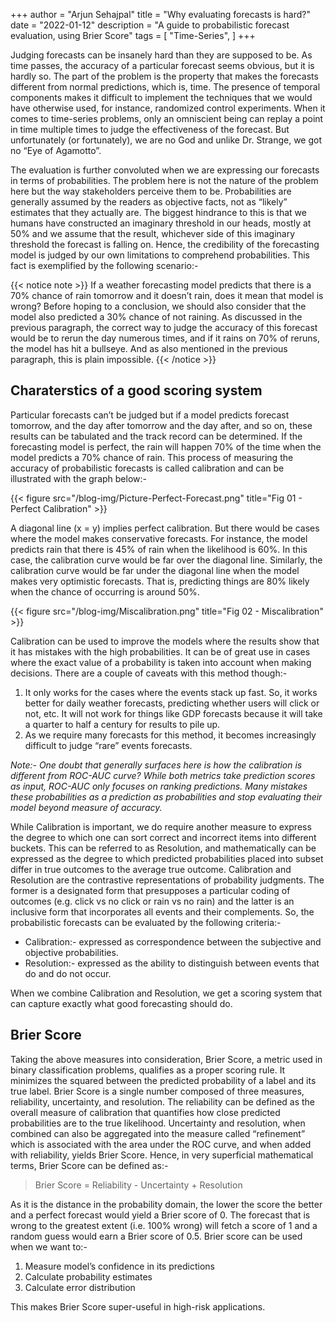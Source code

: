 +++
author = "Arjun Sehajpal"
title = "Why evaluating forecasts is hard?"
date = "2022-01-12"
description = "A guide to probabilistic forecast evaluation, using Brier Score"
tags = [
    "Time-Series",
]
+++

Judging forecasts can be insanely hard than they are supposed to be. As time passes, the accuracy of a particular forecast seems obvious, but it is hardly so. The part of the problem is the property that makes the forecasts different from normal predictions, which is, time. The presence of temporal components makes it difficult to implement the techniques that we would have otherwise used, for instance, randomized control experiments. When it comes to time-series problems, only an omniscient being can replay a point in time multiple times to judge the effectiveness of the forecast. But unfortunately (or fortunately), we are no God and unlike Dr. Strange, we got no “Eye of Agamotto”.

The evaluation is further convoluted when we are expressing our forecasts in terms of probabilities. The problem here is not the nature of the problem here but the way stakeholders perceive them to be. Probabilities are generally assumed by the readers as objective facts, not as “likely” estimates that they actually are. The biggest hindrance to this is that we humans have constructed an imaginary threshold in our heads, mostly at 50% and we assume that the result, whichever side of this imaginary threshold the forecast is falling on. Hence, the credibility of the forecasting model is judged by our own limitations to comprehend probabilities. This fact is exemplified by the following scenario:-

{{< notice note >}} 
If a weather forecasting model predicts that there is a 70% chance of rain tomorrow and it doesn’t rain, does it mean that model is wrong? Before hoping to a conclusion, we should also consider that the model also predicted a 30% chance of not raining. As discussed in the previous paragraph, the correct way to judge the accuracy of this forecast would be to rerun the day numerous times, and if it rains on 70% of reruns, the model has hit a bullseye. And as also mentioned in the previous paragraph, this is plain impossible.
{{< /notice >}}

## Charaterstics of a good scoring system
Particular forecasts can’t be judged but if a model predicts forecast tomorrow, and the day after tomorrow and the day after, and so on, these results can be tabulated and the track record can be determined. If the forecasting model is perfect, the rain will happen 70% of the time when the model predicts a 70% chance of rain. This process of measuring the accuracy of probabilistic forecasts is called calibration and can be illustrated with the graph below:-

{{< figure src="/blog-img/Picture-Perfect-Forecast.png" title="Fig 01 - Perfect Calibration" >}}

A diagonal line (x = y) implies perfect calibration. But there would be cases where the model makes conservative forecasts. For instance, the model predicts rain that there is 45% of rain when the likelihood is 60%. In this case, the calibration curve would be far over the diagonal line. Similarly, the calibration curve would be far under the diagonal line when the model makes very optimistic forecasts. That is, predicting things are 80% likely when the chance of occurring is around 50%. 

{{< figure src="/blog-img/Miscalibration.png" title="Fig 02 - Miscalibration" >}}

Calibration can be used to improve the models where the results show that it has mistakes with the high probabilities. It can be of great use in cases where the exact value of a probability is taken into account when making decisions. There are a couple of caveats with this method though:-
1. It only works for the cases where the events stack up fast. So, it works better for daily weather forecasts, predicting whether users will click or not, etc. It will not work for things like GDP forecasts because it will take a quarter to half a century for results to pile up.
2. As we require many forecasts for this method, it becomes increasingly difficult to judge “rare” events forecasts. 

*Note:- One doubt that generally surfaces here is how the calibration is different from ROC-AUC curve? While both metrics take prediction scores as input, ROC-AUC only focuses on ranking predictions. Many mistakes these probabilities as a prediction as probabilities and stop evaluating their model beyond measure of accuracy.*

While Calibration is important, we do require another measure to express the degree to which one can sort correct and incorrect items into different buckets. This can be referred to as Resolution, and mathematically can be expressed as the degree to which predicted probabilities placed into subset differ in true outcomes to the average true outcome. Calibration and Resolution are the contrastive representations of probability judgments. The former is a designated form that presupposes a particular coding of outcomes (e.g. click vs no click or rain vs no rain) and the latter is an inclusive form that incorporates all events and their complements. So, the probabilistic forecasts can be evaluated by the following criteria:-
* Calibration:- expressed as correspondence between the subjective and objective probabilities.
* Resolution:- expressed as the ability to distinguish between events that do and do not occur. 

When we combine Calibration and Resolution, we get a scoring system that can capture exactly what good forecasting should do.

## Brier Score
Taking the above measures into consideration, Brier Score, a metric used in binary classification problems, qualifies as a proper scoring rule. It minimizes the squared between the predicted probability of a label and its true label. Brier Score is a single number composed of three measures, reliability, uncertainty, and resolution. The reliability can be defined as the overall measure of calibration that quantifies how close predicted probabilities are to the true likelihood. Uncertainty and resolution, when combined can also be aggregated into the measure called “refinement” which is associated with the area under the ROC curve, and when added with reliability, yields Brier Score. Hence, in very superficial mathematical terms, Brier Score can be defined as:-
> Brier Score = Reliability - Uncertainty + Resolution

As it is the distance in the probability domain, the lower the score the better and a perfect forecast would yield a Brier score of 0. The forecast that is wrong to the greatest extent (i.e. 100% wrong) will fetch a score of 1 and a random guess would earn a Brier score of 0.5. Brier score can be used when we want to:-
1. Measure model’s confidence in its predictions
2. Calculate probability estimates
3. Calculate error distribution

This makes Brier Score super-useful in high-risk applications.
